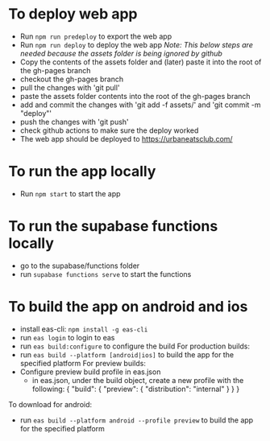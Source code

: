 # To deploy web app
- Run `npm run predeploy` to export the web app
- Run `npm run deploy` to deploy the web app
*Note: This below steps are needed because the assets folder is being ignored by github*
- Copy the contents of the assets folder and (later) paste it into the root of the gh-pages branch
- checkout the gh-pages branch
- pull the changes with 'git pull'
- paste the assets folder contents into the root of the gh-pages branch
- add and commit the changes with 'git add -f assets/' and 'git commit -m "deploy"'
- push the changes with 'git push'
- check github actions to make sure the deploy worked
- The web app should be deployed to https://urbaneatsclub.com/


# To run the app locally
- Run `npm start` to start the app

# To run the supabase functions locally
- go to the supabase/functions folder
- run `supabase functions serve` to start the functions


# To build the app on android and ios
- install eas-cli: `npm install -g eas-cli`
- run `eas login` to login to eas
- run `eas build:configure` to configure the build
For production builds:
- run `eas build --platform [android|ios]` to build the app for the specified platform
For preview builds:
- Configure preview build profile in eas.json
    - in eas.json, under the build object, create a new profile with the following:
       {
            "build": {
                "preview": {
                "distribution": "internal"
                }
            }
        }

To download for android:
- run `eas build --platform android --profile preview` to build the app for the specified platform







